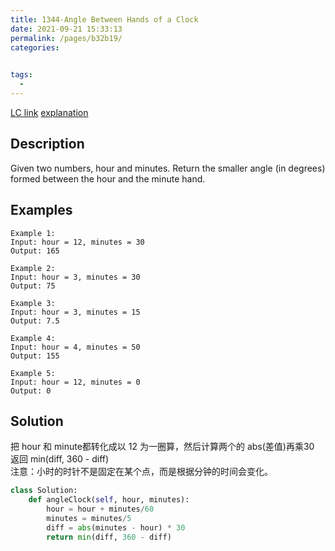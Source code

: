 ```yaml
---
title: 1344-Angle Between Hands of a Clock
date: 2021-09-21 15:33:13
permalink: /pages/b32b19/
categories:
  

tags:
  - 
---
```

[LC link](https://leetcode.com/problems/angle-between-hands-of-a-clock/)
  [explanation](https://leetcode-cn.com/problems/angle-between-hands-of-a-clock/solution/alton-shu-xue-dun-jiao-tong-hua-shi-zhon-u7c7/)
## Description
Given two numbers, hour and minutes. Return the smaller angle (in degrees) formed between the hour and the minute hand.

## Examples
```
Example 1:
Input: hour = 12, minutes = 30
Output: 165

Example 2:
Input: hour = 3, minutes = 30
Output: 75

Example 3:
Input: hour = 3, minutes = 15
Output: 7.5

Example 4:
Input: hour = 4, minutes = 50
Output: 155

Example 5:
Input: hour = 12, minutes = 0
Output: 0
```
## Solution
把 hour 和 minute都转化成以 12 为一圈算，然后计算两个的 abs(差值)再乘30  
返回 min(diff, 360 - diff)  
注意：小时的时针不是固定在某个点，而是根据分钟的时间会变化。
```python
class Solution:
    def angleClock(self, hour, minutes):
        hour = hour + minutes/60
        minutes = minutes/5
        diff = abs(minutes - hour) * 30
        return min(diff, 360 - diff)
```